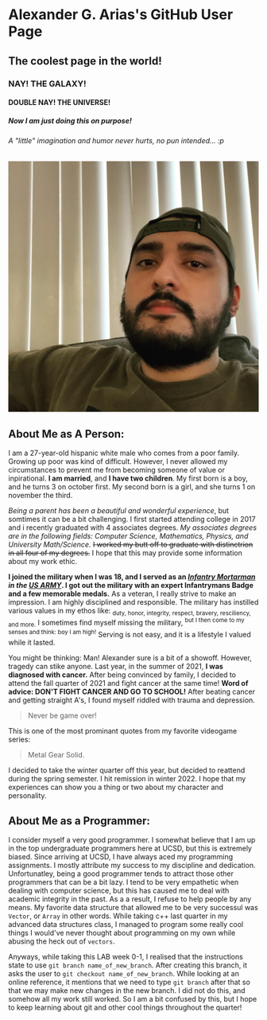 # Alexander G. Arias's GitHub User Page
## The coolest page in the world!
### NAY! THE GALAXY!
#### DOUBLE NAY! THE UNIVERSE!
##### Now I am just doing this on purpose!
###### A "little" imagination and humor never hurts, no pun intended... :p

![A picture of me](images/me.jpg)

## About Me as A Person:

I am a 27-year-old hispanic white male who comes from a poor family. Growing up poor was kind of difficult. However, I never allowed my
circumstances to prevent me from becoming someone of value or inpirational. **I am married**, and __I have two children__. My first born is a boy, and he turns 3 on october first. My second born is a girl, and she turns 1 on november the third. 

*Being a parent has been a beautiful and wonderful experience*, but somtimes it can be a bit challenging. I first started attending college in 2017 and i recently graduated with 4 associates degrees. _My associates degrees are in the following fields: Computer Science, Mathematics, Physics, and University Math/Science._ ~~I worked my butt off to graduate with distinctrion in all four of my degrees.~~ I hope that this may provide some information about my work ethic. 

**I joined the military when I was 18, and I served as an _[Infantry Mortarman](https://www.youtube.com/watch?v=y9QOrirrVcQ) in the [US ARMY](https://www.goarmy.com/careers-and-jobs/career-match.html?iom=BEDB-22-NMTF_N_PSEA_71700000091265616_700000002151505_43700069701671244_58700007695217968_us+army&gclid=EAIaIQobChMIo8vNotyr-gIV9jytBh0xQgtEEAAYASAAEgL24PD_BwE&gclsrc=aw.ds)_. I got out the military with an expert Infantrymans Badge and a few memorable medals.** As a veteran, I really strive to make an impression. I am highly disciplined and responsible. The military has instilled various values in my ethos like: <sub>duty, honor, integrity, respect, bravery, resciliency, and more.</sub> I sometimes find myself missing the military, <sup>but I then come to my senses and think: boy I am high!</sup> Serving is not easy, and it is a lifestyle I valued while it lasted. 

You might be thinking: Man! Alexander sure is a bit of a showoff. However, tragedy can stike anyone. Last year, in the summer of 2021, **I was diagnosed with cancer.** After being convinced by family, I decided to attend the fall quarter of 2021 and fight cancer at the same time! **Word of advice: DON'T FIGHT CANCER AND GO TO SCHOOL!** After beating cancer and getting straight A's, I found myself riddled with trauma and depression. 

> Never be game over! 

This is one of the most prominant quotes from my favorite videogame series:

> Metal Gear Solid. 

I decided to take the winter quarter off this year, but decided to reattend during the spring semester. I hit remission in winter 2022. I hope that my experiences can show you a thing or two about my character and personality.

## About Me as a Programmer:

I consider myself a very good programmer. I somewhat believe that I am up in the top undergraduate programmers here at UCSD, but this is extremely biased. Since arriving at UCSD, I have always aced my programming assignments. I mostly attribute my success to my discipline and dedication. Unfortunatley, being a good programmer tends to attract those other programmers that can be a bit lazy. I tend to be very empathetic when dealing with computer science, but this has caused me to deal with academic integrity in the past. As a a result, I refuse to help people by any means. My favorite data structure that allowed me to be very successul was `Vector`, or `Array` in other words. While taking c++ last quarter in my advanced data structures class, I managed to program some really cool things I would've never thought about programming on my own while abusing the heck out of `vectors`.

Anyways, while taking this LAB week 0-1, I realised that the instructions state to use `git branch name_of_new_branch`. After creating this branch, it asks the user to `git checkout name_of_new_branch`. While looking at an online reference, it mentions that we need to type `git branch` after that so that we may make new changes in the new branch. I did not do this, and somehow all my work still worked. So I am a bit confused by this, but I hope to keep learning about git and other cool things throughout the quarter!